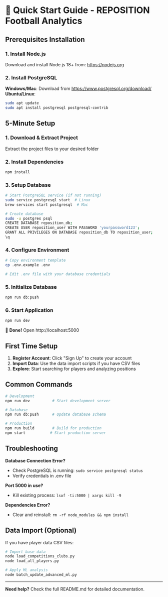 # 🚀 Quick Start Guide - REPOSITION Football Analytics

## Prerequisites Installation

### 1. Install Node.js
Download and install Node.js 18+ from: https://nodejs.org

### 2. Install PostgreSQL
**Windows/Mac**: Download from https://www.postgresql.org/download/
**Ubuntu/Linux**:
```bash
sudo apt update
sudo apt install postgresql postgresql-contrib
```

## 5-Minute Setup

### 1. Download & Extract Project
Extract the project files to your desired folder

### 2. Install Dependencies
```bash
npm install
```

### 3. Setup Database
```bash
# Start PostgreSQL service (if not running)
sudo service postgresql start  # Linux
brew services start postgresql  # Mac

# Create database
sudo -u postgres psql
CREATE DATABASE reposition_db;
CREATE USER reposition_user WITH PASSWORD 'yourpassword123';
GRANT ALL PRIVILEGES ON DATABASE reposition_db TO reposition_user;
\q
```

### 4. Configure Environment
```bash
# Copy environment template
cp .env.example .env

# Edit .env file with your database credentials
```

### 5. Initialize Database
```bash
npm run db:push
```

### 6. Start Application
```bash
npm run dev
```

🎉 **Done!** Open http://localhost:5000

## First Time Setup

1. **Register Account**: Click "Sign Up" to create your account
2. **Import Data**: Use the data import scripts if you have CSV files
3. **Explore**: Start searching for players and analyzing positions

## Common Commands

```bash
# Development
npm run dev          # Start development server

# Database
npm run db:push      # Update database schema

# Production
npm run build        # Build for production
npm start           # Start production server
```

## Troubleshooting

**Database Connection Error?**
- Check PostgreSQL is running: `sudo service postgresql status`
- Verify credentials in .env file

**Port 5000 in use?**
- Kill existing process: `lsof -ti:5000 | xargs kill -9`

**Dependencies Error?**
- Clear and reinstall: `rm -rf node_modules && npm install`

## Data Import (Optional)

If you have player data CSV files:
```bash
# Import base data
node load_competitions_clubs.py
node load_all_players.py

# Apply ML analysis
node batch_update_advanced_ml.py
```

---

**Need help?** Check the full README.md for detailed documentation.